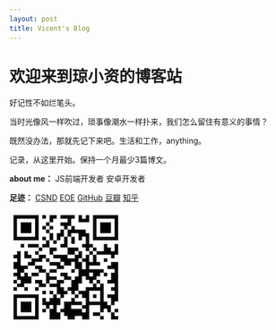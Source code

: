 ```yaml
---
layout: post
title: Vicent's Blog
---
```


# 欢迎来到琼小资的博客站

<b><font class="timer"></font></b>      <b><font class="total_article"></font></b>

好记性不如烂笔头。

当时光像风一样吹过，琐事像潮水一样扑来，我们怎么留住有意义的事情？

既然没办法，那就先记下来吧。生活和工作，anything。

记录，从这里开始。保持一个月最少3篇博文。


<b>about me：</b>
	JS前端开发者  	安卓开发者


<b>足迹：</b>
	[CSND](http://blog.csdn.net/luozhi3527)    [EOE](http://www.eoeandroid.com/space-uid-647584.html)    [GitHub](https://github.com/vicent900527)		[豆瓣](http://www.douban.com/people/54613644/)    [知乎](http://www.zhihu.com/people/qiong-xiao-zi)    

![img](./images/qr_code_blog.jpeg)